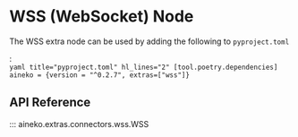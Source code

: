 # WSS (WebSocket) Node

The WSS extra node can be used by adding the following to `pyproject.toml`

:   
    ```yaml title="pyproject.toml" hl_lines="2"
    [tool.poetry.dependencies]
    aineko = {version = "^0.2.7", extras=["wss"]}
    ```

## API Reference

::: aineko.extras.connectors.wss.WSS
